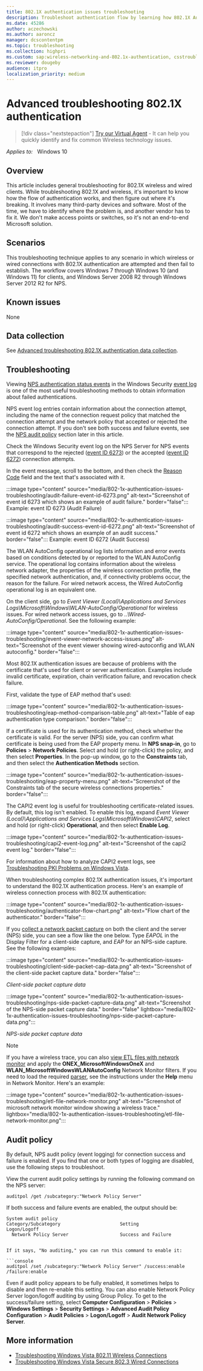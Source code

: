 ```yaml
---
title: 802.1X authentication issues troubleshooting
description: Troubleshoot authentication flow by learning how 802.1X Authentication works for wired and wireless clients.
ms.date: 45286
author: aczechowski
ms.author: aaroncz
manager: dcscontentpm
ms.topic: troubleshooting
ms.collection: highpri
ms.custom: sap:wireless-networking-and-802.1x-authentication, csstroubleshoot
ms.reviewer: dougeby
audience: itpro
localization_priority: medium
---
```

# Advanced troubleshooting 802.1X authentication

> [!div class="nextstepaction"]
> <a href="https://vsa.services.microsoft.com/v1.0/?partnerId=7d74cf73-5217-4008-833f-87a1a278f2cb&flowId=DMC&initialQuery=31806441" target='_blank'>Try our Virtual Agent</a> - It can help you quickly identify and fix common Wireless technology issues.

_Applies to:_ &nbsp; Windows 10

## Overview

This article includes general troubleshooting for 802.1X wireless and wired clients. While troubleshooting 802.1X and wireless, it's important to know how the flow of authentication works, and then figure out where it's breaking. It involves many third-party devices and software. Most of the time, we have to identify where the problem is, and another vendor has to fix it. We don't make access points or switches, so it's not an end-to-end Microsoft solution.

## Scenarios

This troubleshooting technique applies to any scenario in which wireless or wired connections with 802.1X authentication are attempted and then fail to establish. The workflow covers Windows 7 through Windows 10 (and Windows 11) for clients, and Windows Server 2008 R2 through Windows Server 2012 R2 for NPS.

## Known issues

None

## Data collection

See [Advanced troubleshooting 802.1X authentication data collection](data-collection-for-troubleshooting-802-1x-authentication-issues.md).

## Troubleshooting

Viewing [NPS authentication status events](/previous-versions/windows/it-pro/windows-server-2008-R2-and-2008/cc735320(v%3dws.10)) in the Windows Security [event log](/previous-versions/windows/it-pro/windows-server-2008-R2-and-2008/cc722404(v%3dws.11)) is one of the most useful troubleshooting methods to obtain information about failed authentications.

NPS event log entries contain information about the connection attempt, including the name of the connection request policy that matched the connection attempt and the network policy that accepted or rejected the connection attempt. If you don't see both success and failure events, see the [NPS audit policy](#audit-policy) section later in this article.

Check the Windows Security event log on the NPS Server for NPS events that correspond to the rejected ([event ID 6273](/previous-versions/windows/it-pro/windows-server-2008-R2-and-2008/cc735399(v%3dws.10))) or the accepted ([event ID 6272](/previous-versions/windows/it-pro/windows-server-2008-R2-and-2008/cc735388(v%3dws.10))) connection attempts.

In the event message, scroll to the bottom, and then check the [Reason Code](/previous-versions/windows/it-pro/windows-server-2008-R2-and-2008/dd197570(v%3dws.10)) field and the text that's associated with it.

:::image type="content" source="media/802-1x-authentication-issues-troubleshooting/audit-failure-event-id-6273.png" alt-text="Screenshot of event id 6273 which shows an example of audit failure." border="false":::
   Example: event ID 6273 (Audit Failure)

:::image type="content" source="media/802-1x-authentication-issues-troubleshooting/audit-success-event-id-6272.png" alt-text="Screenshot of event id 6272 which shows an example of an audit success." border="false":::
   Example: event ID 6272 (Audit Success)

The WLAN AutoConfig operational log lists information and error events based on conditions detected by or reported to the WLAN AutoConfig service. The operational log contains information about the wireless network adapter, the properties of the wireless connection profile, the specified network authentication, and, if connectivity problems occur, the reason for the failure. For wired network access, the Wired AutoConfig operational log is an equivalent one.

On the client side, go to *Event Viewer (Local)\\Applications and Services Logs\\Microsoft\\Windows\\WLAN-AutoConfig\/Operational* for wireless issues. For wired network access issues, go to  *..\\Wired-AutoConfig\/Operational*. See the following example:

:::image type="content" source="media/802-1x-authentication-issues-troubleshooting/event-viewer-network-access-issues.png" alt-text="Screenshot of the event viewer showing wired-autoconfig and WLAN autoconfig." border="false":::

Most 802.1X authentication issues are because of problems with the certificate that's used for client or server authentication. Examples include invalid certificate, expiration, chain verification failure, and revocation check failure.

First, validate the type of EAP method that's used:

:::image type="content" source="media/802-1x-authentication-issues-troubleshooting/eap-method-comparison-table.png" alt-text="Table of eap authentication type comparison." border="false":::

If a certificate is used for its authentication method, check whether the certificate is valid. For the server (NPS) side, you can confirm what certificate is being used from the EAP property menu. In **NPS snap-in**, go to **Policies** > **Network Policies**. Select and hold (or right-click) the policy, and then select **Properties**. In the pop-up window, go to the **Constraints** tab, and then select the **Authentication Methods** section.

:::image type="content" source="media/802-1x-authentication-issues-troubleshooting/eap-property-menu.png" alt-text="Screenshot of the Constraints tab of the secure wireless connections properties." border="false":::

The CAPI2 event log is useful for troubleshooting certificate-related issues.
By default, this log isn't enabled. To enable this log, expand *Event Viewer (Local)\\Applications and Services Logs\\Microsoft\\Windows\\CAPI2*, select and hold (or right-click) **Operational**, and then select **Enable Log**.

:::image type="content" source="media/802-1x-authentication-issues-troubleshooting/capi2-event-log.png" alt-text="Screenshot of the capi2 event log." border="false":::

For information about how to analyze CAPI2 event logs, see
[Troubleshooting PKI Problems on Windows Vista](/previous-versions/windows/it-pro/windows-vista/cc749296%28v=ws.10%29).

When troubleshooting complex 802.1X authentication issues, it's important to understand the 802.1X authentication process. Here's an example of wireless connection process with 802.1X authentication:

:::image type="content" source="media/802-1x-authentication-issues-troubleshooting/authenticator-flow-chart.png" alt-text="Flow chart of the authenticator." border="false":::

If you [collect a network packet capture](collect-data-using-network-monitor.md) on both the client and the server (NPS) side, you can see a flow like the one below. Type *EAPOL* in the Display Filter for a client-side capture, and *EAP* for an NPS-side capture. See the following examples:

:::image type="content" source="media/802-1x-authentication-issues-troubleshooting/client-side-packet-cap-data.png" alt-text="Screenshot of the client-side packet capture data." border="false":::

*Client-side packet capture data*

:::image type="content" source="media/802-1x-authentication-issues-troubleshooting/nps-side-packet-capture-data.png" alt-text="Screenshot of the NPS-side packet capture data." border="false" lightbox="media/802-1x-authentication-issues-troubleshooting/nps-side-packet-capture-data.png":::

*NPS-side packet capture data*

> [!NOTE]
> If you have a wireless trace, you can also [view ETL files with network monitor](/windows/desktop/ndf/using-network-monitor-to-view-etl-files) and apply the **ONEX_MicrosoftWindowsOneX** and **WLAN_MicrosoftWindowsWLANAutoConfig** Network Monitor filters. If you need to load the required [parser](/archive/blogs/netmon/parser-profiles-in-network-monitor-3-4), see the instructions under the **Help** menu in Network Monitor. Here's an example:

:::image type="content" source="media/802-1x-authentication-issues-troubleshooting/etl-file-network-monitor.png" alt-text="Screenshot of microsoft network monitor window showing a wireless trace." lightbox="media/802-1x-authentication-issues-troubleshooting/etl-file-network-monitor.png":::

## Audit policy

By default, NPS audit policy (event logging) for connection success and failure is enabled. If you find that one or both types of logging are disabled, use the following steps to troubleshoot.

View the current audit policy settings by running the following command on the NPS server:

```console
auditpol /get /subcategory:"Network Policy Server"
```

If both success and failure events are enabled, the output should be:

```output
System audit policy
Category/Subcategory                      Setting
Logon/Logoff
  Network Policy Server                   Success and Failure


If it says, "No auditing," you can run this command to enable it:

```console
auditpol /set /subcategory:"Network Policy Server" /success:enable /failure:enable
```

Even if audit policy appears to be fully enabled, it sometimes helps to disable and then re-enable this setting. You can also enable Network Policy Server logon/logoff auditing by using Group Policy. To get to the success/failure setting, select **Computer Configuration** > **Policies** > **Windows Settings** > **Security Settings** > **Advanced Audit Policy Configuration** > **Audit Policies** > **Logon/Logoff** > **Audit Network Policy Server**.

## More information

- [Troubleshooting Windows Vista 802.11 Wireless Connections](/previous-versions/windows/it-pro/windows-vista/cc766215(v=ws.10))
- [Troubleshooting Windows Vista Secure 802.3 Wired Connections](/previous-versions/windows/it-pro/windows-vista/cc749352(v=ws.10))

